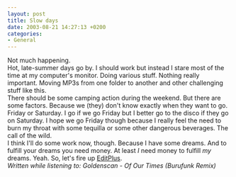 ```yaml
---
layout: post
title: Slow days
date: 2003-08-21 14:27:13 +0200
categories:
- General
---
```

<p>Not much happening.<br />
Hot, late-summer days go by. I should work but instead I stare most of the time at my computer's monitor. Doing various stuff. Nothing really important. Moving MP3s from one folder to another and other challenging stuff like this.<br />
There should be some camping action during the weekend. But there are some factors. Because we (they) don't know exactly when they want to go. Friday or Saturday. I go if we go Friday but I better go to the disco if they go on Saturday. I hope we go Friday though because I really feel the need to burn my throat with some tequilla or some other dangerous beverages. The call of the wild.<br />
I think I'll do some work now, though. Because I have some dreams. And to fulfill your dreams you need money. At least <em>I</em> need money to fulfill <em>my</em> dreams. Yeah. So, let's fire up <a href="http://www.editplus.com">EditPlus</a>.<br />
<em>Written while listening to: Goldenscan - Of Our Times (Burufunk Remix)</em></p>
